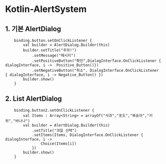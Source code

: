 # Kotlin-AlertSystem
## 1. 기본 AlertDialog
        binding.button.setOnClickListener {
            val builder = AlertDialog.Builder(this)
            builder.setTitle("주의!")
                .setMessage("메시지")
                .setPositiveButton("확인",DialogInterface.OnClickListener { dialogInterface, i ->  Positive_Button()})
                .setNegativeButton("취소", DialogInterface.OnClickListener { dialogInterface, i -> Negative_Button() })
            builder.show()
        }

## 2. List AlertDialog

        binding.button2.setOnClickListener {
            val Items : Array<String> = arrayOf("사과","포도","복숭아","키위","바나나")
            val builder = AlertDialog.Builder(this)
                .setTitle("과일 선택")
                .setItems(Items, DialogInterface.OnClickListener { dialogInterface, i ->
                    Choice(Items[i])
                })
            builder.show()
        }
